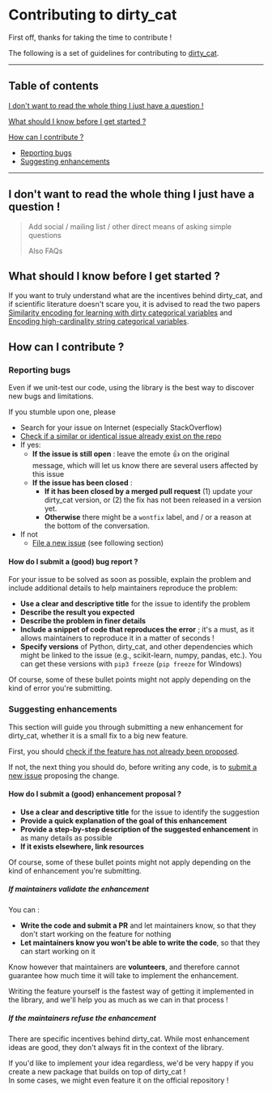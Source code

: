 # Contributing to dirty_cat

First off, thanks for taking the time to contribute !

The following is a set of guidelines for contributing to 
[dirty_cat](https://github.com/dirty-cat/dirty_cat).

<hr />

## Table of contents

[I don't want to read the whole thing I just have a question !](#i-dont-want-to-read-the-whole-thing-i-just-have-a-question-)

[What should I know before I get started ?](#what-should-i-know-before-i-get-started-)

[How can I contribute ?](#how-can-i-contribute-)  
- [Reporting bugs](#reporting-bugs)  
- [Suggesting enhancements](#suggesting-enhancements)

<hr />

## I don't want to read the whole thing I just have a question !

> Add social / mailing list / other direct means of asking simple questions
> 
> Also FAQs

## What should I know before I get started ?

If you want to truly understand what are the incentives behind dirty_cat,
and if scientific literature doesn't scare you, it is advised to read
the two papers 
[Similarity encoding for learning with dirty categorical variables](https://hal.inria.fr/hal-01806175) 
and 
[Encoding high-cardinality string categorical variables](https://hal.inria.fr/hal-02171256v4).

## How can I contribute ?

### Reporting bugs

Even if we unit-test our code, using the library is the best way to discover
new bugs and limitations.  

If you stumble upon one, please
- Search for your issue on Internet (especially StackOverflow)
- [Check if a similar or identical issue already exist on the repo](https://github.com/dirty-cat/dirty_cat/issues?q=is%3Aissue)
- If yes:
  - **If the issue is still open** : leave the emote :+1: on the original message, 
    which will let us know there are several users affected by this issue
  - **If the issue has been closed** : 
    - **If it has been closed by a merged pull request** 
      (1) update your dirty_cat version, or 
      (2) the fix has not been released in a version yet.
    - **Otherwise** there might be a `wontfix` label, 
      and / or a reason at the bottom of the conversation.
- If not
  - [File a new issue](https://github.com/dirty-cat/dirty_cat/issues/new)
    (see following section)


#### How do I submit a (good) bug report ?

For your issue to be solved as soon as possible,
explain the problem and include additional details 
to help maintainers reproduce the problem:

- **Use a clear and descriptive title** for the issue to identify the problem
- **Describe the result you expected**
- **Describe the problem in finer details**
- **Include a snippet of code that reproduces the error** ; it's a must, 
  as it allows maintainers to reproduce it in a matter of seconds !
- **Specify versions** of Python, dirty_cat, and other dependencies which might 
  be linked to the issue (e.g., scikit-learn, numpy, pandas, etc.). 
  You can get these versions with ``pip3 freeze`` (``pip freeze`` for Windows)

Of course, some of these bullet points might not apply depending on the kind
of error you're submitting.

### Suggesting enhancements

This section will guide you through submitting a new enhancement for dirty_cat,
whether it is a small fix to a big new feature.

First, you should 
[check if the feature has not already been proposed](https://github.com/dirty-cat/dirty_cat/pulls?q=is%3Apr).

If not, the next thing you should do, before writing any code, 
is to [submit a new issue](https://github.com/dirty-cat/dirty_cat/issues/new) 
proposing the change.

#### How do I submit a (good) enhancement proposal ?

- **Use a clear and descriptive title** for the issue to identify the suggestion
- **Provide a quick explanation of the goal of this enhancement**
- **Provide a step-by-step description of the suggested enhancement** 
  in as many details as possible
- **If it exists elsewhere, link resources**

Of course, some of these bullet points might not apply depending on the kind
of enhancement you're submitting.

##### If maintainers validate the enhancement

You can :
- **Write the code and submit a PR** and let maintainers know, 
  so that they don't start working on the feature for nothing
- **Let maintainers know you won't be able to write the code**, 
  so that they can start working on it

Know however that maintainers are **volunteers**, 
and therefore cannot guarantee how much time it will take 
to implement the enhancement.

Writing the feature yourself is the fastest way of getting it implemented 
in the library, and we'll help you as much as we can in that process !

##### If the maintainers refuse the enhancement

There are specific incentives behind dirty_cat. While most enhancement ideas 
are good, they don't always fit in the context of the library.

If you'd like to implement your idea regardless, we'd be very happy if you create 
a new package that builds on top of dirty_cat !  
In some cases, we might even feature it on the official repository !
